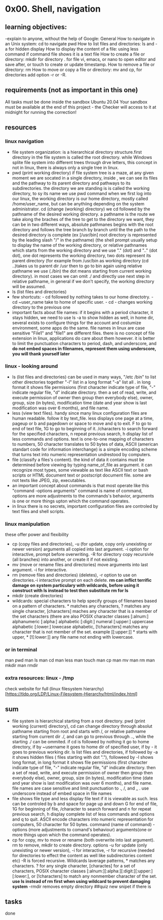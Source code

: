 # 0x00. Shell, navigation

## learning objectives:
-explain to anyone, without the help of Google:
General
How to navigate in an Unix system: cd to navigate pwd
How to list files and directories: ls and -a for hidden display
How to display the content of a file: using less command if command file shows it is a text file
How to create a file or directory: mkdir for directory . for file vi, emacs, or nano to open editor and save after, or touch to create or update timestamp.
How to remove a file or directory: rm
How to move or copy a file or directory: mv and cp, for directories add option -r or -R.
## requirements (not as important in this one)
All tasks must be done inside the sandbox Ubuntu 20.04
Your sandbox must be available at the end of this project - the Checker will access to it at midnight for running the correction!

## resources
### linux navigation
- file system organization: is a hierarchical directory structure.first directory in the file system is called the root directory. while Windows splite file system into different trees through drve letters, this concept in not in linux, there is always only a single tree in linux.
- pwd (print working directory) 
if file system tree is a maze, at any given moment we are socated in a single directory, inside , we can see its files and the pathway to its parent directory and pathways to its subdirectories.
the directory we are standing is is called the working directory, to sy its name we use pwd command
when we first log into our linux, the working directory is our home directory, mostly called /home/user_name, but can be anythiing depending on the system administrator.
cd (change (working) directory)
we cd followed by the pathname of the desired working directory.
a pathname is the route we take along the braches of the tree to get to the directory we want, they can be in two different ways, absolute pathmanes begins with the root directory and follows the tree branch by branch until the the path to the desired directory is complete (ex [/usr/bin] root directory is represented by the leading slash "/" in the pathname) (the shell prompt usually setup to display the name of the working directory, or relative pathnames which starts from the working directory and we use "." (dot) and ".." (dot dot), one dot represents the working directory, two dots represent its parent directory (for example from /usr/bin as working directory (cd ..)takes us to parent dir /usr then to go to bin again using relative pathname we use (./bin) the dot means starting from current working directory). in most cases we can omit ./ and directly use next step in relative pathname, in general if we don't specify, the working directory will be assumed.
- ls (list files and directories)
- few shortcuts: - cd followed by nothing takes to our home directotry. - cd ~user_name take to home of specific user. - cd - changes working directory to the previous one
- important facts about file names: if it begins with a period character, it stays hidden, we need to use ls -a to show hidden as well, in home dir, several exists to configure things for the account and costumize environment, some apps do the same. file names in linux are case sensitive "File1" and "file1" are different files. there is no concept of file extension in linux, applications do care about them however. it is better to limit the punctuation characters to period, dash, and underscore, and **do not embed spaces in filenames, represent them using underscore, you will thank yourself later**
### linux - looking around
- ls (list files and directories) can be used in many ways, "/etc /bin" to list other directories together "-l" list in a long format "-a" list all . in long format it shows file permissions (first character indicate type of file, "-" indicate regular file, "d" indicate directory. then a set of read, write, and execute permission of owner then group then everybody else), owner, group, size (in bytes), modification time (date and year show is last modification was over 6 months), and file name.
- less (view text files). handy since many linux configuration files are human readable. follow it by text_file. less displays one page at a time, pageup or b and pagedown or space to move and q to exit. F to go to end of text file, 1G to go to beginning of it. /characters to search forward for the specified characters, n repeat previous search, h display list of less commands and options.
text is one-to-one mapping of characters to numbers, 50 character translates to 50 bytes of data, ASCII (american standart code for information interchange) is a simple encoding scheme that turns text into numeric representation undrestood by computers.
- file (classify a files's content). the kind of data it contains must be determined before viewing by typing name_of_file as argument. it can recognize most types, some viewable as text like ASCII text or bash scripts or HTML document text or postscript document file. some are not texts like JPEG, zip, executables.
- an important concept about commands is that most operate like this "command -options arguments" command is name of command, options are more adjustments to the commands's behavior, arguments is one or more things upton which the command operates.
- in linux there is no secrets, important configuration files are controled by text files and shell scripts.
### linux manipulation
these offer power and flexibility
- cp (copy files and directories), -u (for update, copy only unexisting or newer version) arguments all copied into last argument. -i option for interactive, prompt before overwriting. -R for directory copy recursivle (all branches) into another, or create it if not existing.
- mv (move or rename files and directories) move arguments into last argument. -i for interactive.
- rm (remove files and directories) (deletes), -r option to use on directories.-i interactive prompt on each delete. **rm can inflict terrific damage on system particulary with wildcards, before using it construct with ls instead to test then substitute rm for ls** 
- mkdir (create directories) 
- wildcards: special characters to help specify groups of filenames based on a pattern of characters. * matches any characters, ? matches any single character, [characters] maches any character that is a member of the set characters (there are also POSIX character classes [:alnum:] alphanumeric [:alpha:] alphabetic [:digit:] numeral [:upper:] uppercase alphabetic [:lower:] lowecase alphabetic, [!characters] matches any character that is not member of the set. example [[:upper:]] * starts with upper, * [![:lower:]] any file name not ending with lowercase.
### or in terminal 
man pwd
man ls
man cd
man less
man touch
man cp
man mv
man rm
man mkdir
man rmdir
### extra resources: linux - /tmp
check website for full (linux filesystem hierarchy)[https://tldp.org/LDP/Linux-Filesystem-Hierarchy/html/index.html]
## sum
- file system is hierarchical starting from a root directory. pwd (print working (current) directory), cd can change directory through absolut pathname starting from root and starts with /, or relative pathname starting from current dir ./, and can go to previous through .., while the starting ./ can be ommited. if cd is followed by nothing it go to home directory, if by ~username it goes to home dir of specified user, if by - it goes to previous working dir. ls list files and directories, if followed by -a it shows hidden files ( files starting with dot "."), followeed by -l shows long format, in long format it shows file permissions (first character indicate type of file, "-" indicate regular file, "d" indicate directory. then a set of read, write, and execute permission of owner then group then everybody else), owner, group, size (in bytes), modification time (date and year show is last modification was over 6 months), and file name. file names are case sensitive and limit punctuation to ., /, and _ . use underscore instead of embed space in file names
- file shows file type and less display file text if it is viewable as such. less can be controled by b and space for page up and down G for end of file, 1G for beginning of file, /character to search forward and n for repeat previous search, h display complete list of less commands and options and q to quit.
ASCII encode characters into numeric representation for computers, 50 character for 50 bytes.
command (name of command) - options (more adjustments to comand's behaviour) arguments(one or more things upon which the command operates). 
- cp for copy, mv to move or rename (both overwrite into last argument). rm to remove, mkdir to create directory. options -u for update (only unexisting or newer version), -i for interactive, -r for recursive (needed for directories to effect the content as well like subdirectories content etc) -R is forced recursive.
Wildcards laverage patterns, * matches any characters. ? for any single character, [charactes] for a set of characters, POSIX character classes [:alnum:][:alpha:][:digit:][:upper:][:lower:], or [!characters] to match any nonmember character of the set.
**use ls instead of rm first when using wildcard to prevent damaging system**
-rmdir removes empty directory
##quiz new snipet if there is
## tasks
done
